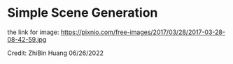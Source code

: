 <h1>Simple Scene Generation</h1>

the link for image: https://pixnio.com/free-images/2017/03/28/2017-03-28-08-42-59.jpg

Credit: ZhiBin Huang 06/26/2022
